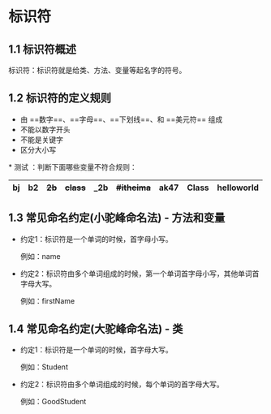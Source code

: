 # 标识符

## 1.1 标识符概述

标识符：标识符就是给类、方法、变量等起名字的符号。

## 1.2 标识符的定义规则

- 由 ==数字==、==字母==、==下划线==、和 ==美元符== 组成
- 不能以数字开头
- 不能是关键字
- 区分大小写

\* 测试 ：判断下面哪些变量不符合规则：

| bj   | b2   | ~~2b~~ | ~~class~~ | _2b  | ~~#itheima~~ | ak47 | Class | helloworld |
| ---- | ---- | ------ | --------- | ---- | ------------ | ---- | ----- | ---------- |

## 1.3 常见命名约定(小驼峰命名法) - 方法和变量

- 约定1：标识符是一个单词的时候，首字母小写。

  例如：name

- 约定2：标识符由多个单词组成的时候，第一个单词首字母小写，其他单词首字母大写。

  例如：firstName

## 1.4 常见命名约定(大驼峰命名法) - 类

- 约定1：标识符是一个单词的时候，首字母大写。

  例如：Student

- 约定2：标识符由多个单词组成的时候，每个单词的首字母大写。

  例如：GoodStudent

